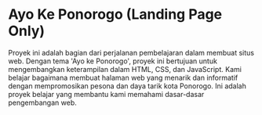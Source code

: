# Ayo Ke Ponorogo (Landing Page Only)

Proyek ini adalah bagian dari perjalanan pembelajaran dalam membuat situs web. Dengan tema 'Ayo ke Ponorogo', proyek ini bertujuan untuk mengembangkan keterampilan dalam HTML, CSS, dan JavaScript. Kami belajar bagaimana membuat halaman web yang menarik dan informatif dengan mempromosikan pesona dan daya tarik kota Ponorogo. Ini adalah proyek belajar yang membantu kami memahami dasar-dasar pengembangan web.

